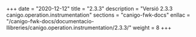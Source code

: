 +++
date        = "2020-12-12"
title       = "2.3.3"
description = "Versió 2.3.3 canigo.operation.instrumentation"
sections    = "canigo-fwk-docs"
enllac		= "/canigo-fwk-docs/documentacio-llibreries/canigo.operation.instrumentation/2.3.3/"
weight		= 8
+++
